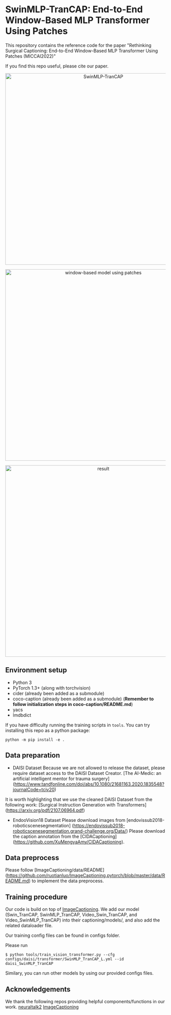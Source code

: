# SwinMLP-TranCAP: End-to-End Window-Based MLP Transformer Using Patches
This repository contains the reference code for the paper "Rethinking Surgical Captioning: End-to-End Window-Based MLP Transformer Using Patches (MICCAI2022)"

If you find this repo useful, please cite our paper.

<p align="center">
  <img src="figures/Figure1_v3.png.png" alt="SwinMLP-TranCAP" width="600"/>
</p>

<p align="center">
  <img src="figures/Figure2.png.png" alt="window-based model using patches" width="600"/>
</p>

<p align="center">
  <img src="figures/Figure3.png.png" alt="result" width="600"/>
</p>

## Environment setup
- Python 3
- PyTorch 1.3+ (along with torchvision)
- cider (already been added as a submodule)
- coco-caption (already been added as a submodule) (**Remember to follow initialization steps in coco-caption/README.md**)
- yacs
- lmdbdict

If you have difficulty running the training scripts in `tools`. You can try installing this repo as a python package:

```
python -m pip install -e .
```

## Data preparation
- DAISI Dataset
Because we are not allowed to release the dataset, please require dataset access to the DAISI Dataset Creator.
[The AI-Medic: an artificial intelligent mentor for trauma surgery] (https://www.tandfonline.com/doi/abs/10.1080/21681163.2020.1835548?journalCode=tciv20)

It is worth highlighting that we use the cleaned DAISI Dataset from the following work:
[Surgical Instruction Generation with Transformers] (https://arxiv.org/pdf/2107.06964.pdf)

- EndooVision18 Dataset
Please download images from [endovissub2018-roboticscenesegmentation] (https://endovissub2018-roboticscenesegmentation.grand-challenge.org/Data/)
Please download the caption annotation from the [CIDACaptioning] (https://github.com/XuMengyaAmy/CIDACaptioning).


## Data preprocess
Please follow [ImageCaptioning/data/README] (https://github.com/ruotianluo/ImageCaptioning.pytorch/blob/master/data/README.md) to implement the data preprocess.


## Training procedure
Our code is build on top of [ImageCaptioning](https://github.com/ruotianluo/ImageCaptioning.pytorch). 
We add our model (Swin_TranCAP, SwinMLP_TranCAP, Video_Swin_TranCAP, and Video_SwinMLP_TranCAP) into their captioning/models/, and also add the related dataloader file.

Our training config files can be found in configs folder.

Please run
```
$ python tools/train_vision_transformer.py --cfg configs/daisi/transformer/SwinMLP_TranCAP_L.yml --id daisi_SwinMLP_TranCAP
```

Similary, you can run other models by using our provided configs files.

## Acknowledgements
We thank the following repos providing helpful components/functions in our work.
[neuraltalk2](https://github.com/karpathy/neuraltalk2)
[ImageCaptioning](https://github.com/ruotianluo/ImageCaptioning.pytorch)
